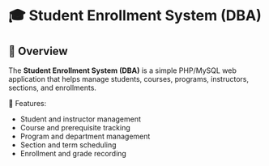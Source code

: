 # 🎓 Student Enrollment System (DBA)

## 📌 Overview
The **Student Enrollment System (DBA)** is a simple PHP/MySQL web application that helps manage students, courses, programs, instructors, sections, and enrollments.  

🔹 Features:
- Student and instructor management  
- Course and prerequisite tracking  
- Program and department management  
- Section and term scheduling  
- Enrollment and grade recording  





